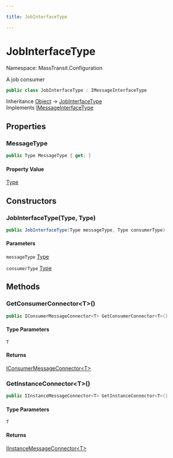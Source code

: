 ```yaml
---

title: JobInterfaceType

---
```


# JobInterfaceType

Namespace: MassTransit.Configuration

A job consumer

```csharp
public class JobInterfaceType : IMessageInterfaceType
```

Inheritance [Object](https://learn.microsoft.com/en-us/dotnet/api/system.object) → [JobInterfaceType](../masstransit-configuration/jobinterfacetype)<br/>
Implements [IMessageInterfaceType](../masstransit-configuration/imessageinterfacetype)

## Properties

### **MessageType**

```csharp
public Type MessageType { get; }
```

#### Property Value

[Type](https://learn.microsoft.com/en-us/dotnet/api/system.type)<br/>

## Constructors

### **JobInterfaceType(Type, Type)**

```csharp
public JobInterfaceType(Type messageType, Type consumerType)
```

#### Parameters

`messageType` [Type](https://learn.microsoft.com/en-us/dotnet/api/system.type)<br/>

`consumerType` [Type](https://learn.microsoft.com/en-us/dotnet/api/system.type)<br/>

## Methods

### **GetConsumerConnector\<T\>()**

```csharp
public IConsumerMessageConnector<T> GetConsumerConnector<T>()
```

#### Type Parameters

`T`<br/>

#### Returns

[IConsumerMessageConnector\<T\>](../masstransit-configuration/iconsumermessageconnector-1)<br/>

### **GetInstanceConnector\<T\>()**

```csharp
public IInstanceMessageConnector<T> GetInstanceConnector<T>()
```

#### Type Parameters

`T`<br/>

#### Returns

[IInstanceMessageConnector\<T\>](../masstransit-configuration/iinstancemessageconnector-1)<br/>
